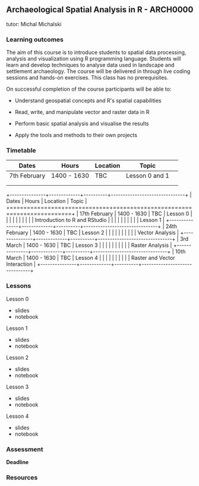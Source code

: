 ## Archaeological Spatial Analysis in R - ARCH0000

tutor: Michal Michalski

### Learning outcomes

The aim of this course is to introduce students to spatial data processing, analysis and visualization using R programming language. Students will learn and develop techniques to analyse data used in landscape and settlement archaeology. The course will be delivered in through live coding sessions and hands-on exercises. This class has no prerequisites.

On successful completion of the course participants will be able to:

-   Understand geospatial concepts and R's spatial capabilities

-   Read, write, and manipulate vector and raster data in R

-   Perform basic spatial analysis and visualise the results

-   Apply the tools and methods to their own projects

### Timetable

| Dates        | Hours       | Location | Topic          |     |
|--------------|-------------|----------|----------------|-----|
| 7th February | 1400 - 1630 | TBC      | Lesson 0 and 1 |     |
|              |             |          |                |     |
|              |             |          |                |     |

+---------------+-------------+----------+-------------------------------+
| Dates         | Hours       | Location | Topic                         |
+===============+=============+==========+===============================+
| 17th February | 1400 - 1630 | TBC      | Lesson 0                      |
|               |             |          |                               |
|               |             |          | Introduction to R and RStudio |
|               |             |          |                               |
|               |             |          | Lesson 1                      |
+---------------+-------------+----------+-------------------------------+
| 24th February | 1400 - 1630 | TBC      | Lesson 2                      |
|               |             |          |                               |
|               |             |          | Vector Analysis               |
+---------------+-------------+----------+-------------------------------+
| 3rd March     | 1400 - 1630 | TBC      | Lesson 3                      |
|               |             |          |                               |
|               |             |          | Raster Analysis               |
+---------------+-------------+----------+-------------------------------+
| 10th March    | 1400 - 1630 | TBC      | Lesson 4                      |
|               |             |          |                               |
|               |             |          | Raster and Vector Interaction |
+---------------+-------------+----------+-------------------------------+

### Lessons

Lesson 0

-   slides
-   notebook

Lesson 1

-   slides
-   notebook

Lesson 2

-   slides
-   notebook

Lesson 3

-   slides
-   notebook

Lesson 4

-   slides
-   notebook

### Assessment

**Deadline**

### Resources
